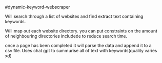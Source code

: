 
#dynamic-keyword-webscraper

Will search through a list of websites and find extract text containing keywords.

Will map out each website directory.
you can put constraints on the amount of neighbouring directories includede to reduce search time.

once a page has been completed it will parse the data and append it to a csv file.
Uses chat gpt to summurise all of text with keywords(quality varies xd) 

